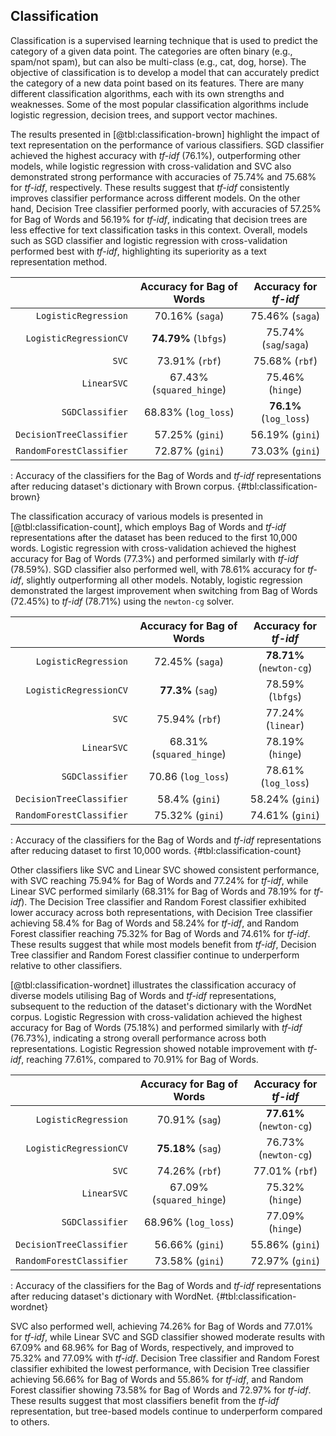 ## Classification

Classification is a supervised learning technique that is used to predict the category of a given data point. The categories are often binary (e.g., spam/not spam), but can also be multi-class (e.g., cat, dog, horse). The objective of classification is to develop a model that can accurately predict the category of a new data point based on its features. There are many different classification algorithms, each with its own strengths and weaknesses. Some of the most popular classification algorithms include logistic regression, decision trees, and support vector machines.

The results presented in [@tbl:classification-brown] highlight the impact of text representation on the performance of various classifiers. SGD classifier achieved the highest accuracy with *tf-idf* (76.1%), outperforming other models, while logistic regression with cross-validation and SVC also demonstrated strong performance with accuracies of 75.74% and 75.68% for *tf-idf*, respectively. These results suggest that *tf-idf* consistently improves classifier performance across different models. On the other hand, Decision Tree classifier performed poorly, with accuracies of 57.25% for Bag of Words and 56.19% for *tf-idf*, indicating that decision trees are less effective for text classification tasks in this context. Overall, models such as SGD classifier and logistic regression with cross-validation performed best with *tf-idf*, highlighting its superiority as a text representation method.

|                          | Accuracy for Bag of Words | Accuracy for *tf-idf*  |
| -----------------------: | :-----------------------: | :--------------------: |
|     `LogisticRegression` |      70.16% (`saga`)      |    75.46% (`saga`)     |
|   `LogisticRegressionCV` |   **74.79%** (`lbfgs`)    | 75.74% (`sag`/`saga`)  |
|                    `SVC` |      73.91% (`rbf`)       |     75.68% (`rbf`)     |
|              `LinearSVC` | 67.43% (`squared_hinge`)  |    75.46% (`hinge`)    |
|          `SGDClassifier` |    68.83% (`log_loss`)    | **76.1%** (`log_loss`) |
| `DecisionTreeClassifier` |      57.25% (`gini`)      |    56.19% (`gini`)     |
| `RandomForestClassifier` |      72.87% (`gini`)      |    73.03% (`gini`)     |

: Accuracy of the classifiers for the Bag of Words and *tf-idf* representations after reducing dataset's dictionary with Brown corpus. {#tbl:classification-brown}

The classification accuracy of various models is presented in [@tbl:classification-count], which employs Bag of Words and *tf-idf* representations after the dataset has been reduced to the first 10,000 words. Logistic regression with cross-validation achieved the highest accuracy for Bag of Words (77.3%) and performed similarly with *tf-idf* (78.59%). SGD classifier also performed well, with 78.61% accuracy for *tf-idf*, slightly outperforming all other models. Notably, logistic regression demonstrated the largest improvement when switching from Bag of Words (72.45%) to *tf-idf* (78.71%) using the `newton-cg` solver.

|                          | Accuracy for Bag of Words |  Accuracy for *tf-idf*   |
| -----------------------: | :-----------------------: | :----------------------: |
|     `LogisticRegression` |      72.45% (`saga`)      | **78.71%** (`newton-cg`) |
|   `LogisticRegressionCV` |     **77.3%** (`sag`)     |     78.59% (`lbfgs`)     |
|                    `SVC` |      75.94% (`rbf`)       |    77.24% (`linear`)     |
|              `LinearSVC` | 68.31% (`squared_hinge`)  |     78.19% (`hinge`)     |
|          `SGDClassifier` |    70.86 (`log_loss`)     |   78.61% (`log_loss`)    |
| `DecisionTreeClassifier` |      58.4% (`gini`)       |     58.24% (`gini`)      |
| `RandomForestClassifier` |      75.32% (`gini`)      |     74.61% (`gini`)      |

: Accuracy of the classifiers for the Bag of Words and *tf-idf* representations after reducing dataset to first 10,000 words. {#tbl:classification-count}

Other classifiers like SVC and Linear SVC showed consistent performance, with SVC reaching 75.94% for Bag of Words and 77.24% for *tf-idf*, while Linear SVC performed similarly (68.31% for Bag of Words and 78.19% for *tf-idf*). The Decision Tree classifier and Random Forest classifier exhibited lower accuracy across both representations, with Decision Tree classifier achieving 58.4% for Bag of Words and 58.24% for *tf-idf*, and Random Forest classifier reaching 75.32% for Bag of Words and 74.61% for *tf-idf*. These results suggest that while most models benefit from *tf-idf*, Decision Tree classifier and Random Forest classifier continue to underperform relative to other classifiers.

[@tbl:classification-wordnet] illustrates the classification accuracy of diverse models utilising Bag of Words and *tf-idf* representations, subsequent to the reduction of the dataset's dictionary with the WordNet corpus. Logistic Regression with cross-validation achieved the highest accuracy for Bag of Words (75.18%) and performed similarly with *tf-idf* (76.73%), indicating a strong overall performance across both representations. Logistic Regression showed notable improvement with *tf-idf*, reaching 77.61%, compared to 70.91% for Bag of Words.

|                          | Accuracy for Bag of Words |  Accuracy for *tf-idf*   |
| -----------------------: | :-----------------------: | :----------------------: |
|     `LogisticRegression` |      70.91% (`sag`)       | **77.61%** (`newton-cg`) |
|   `LogisticRegressionCV` |    **75.18%** (`sag`)     |   76.73% (`newton-cg`)   |
|                    `SVC` |      74.26% (`rbf`)       |      77.01% (`rbf`)      |
|              `LinearSVC` | 67.09% (`squared_hinge`)  |     75.32% (`hinge`)     |
|          `SGDClassifier` |    68.96% (`log_loss`)    |     77.09% (`hinge`)     |
| `DecisionTreeClassifier` |      56.66% (`gini`)      |     55.86% (`gini`)      |
| `RandomForestClassifier` |      73.58% (`gini`)      |     72.97% (`gini`)      |

: Accuracy of the classifiers for the Bag of Words and *tf-idf* representations after reducing dataset's dictionary with WordNet. {#tbl:classification-wordnet}

SVC also performed well, achieving 74.26% for Bag of Words and 77.01% for *tf-idf*, while Linear SVC and SGD classifier showed moderate results with 67.09% and 68.96% for Bag of Words, respectively, and improved to 75.32% and 77.09% with *tf-idf*. Decision Tree classifier and Random Forest classifier exhibited the lowest performance, with Decision Tree classifier achieving 56.66% for Bag of Words and 55.86% for *tf-idf*, and Random Forest classifier showing 73.58% for Bag of Words and 72.97% for *tf-idf*. These results suggest that most classifiers benefit from the *tf-idf* representation, but tree-based models continue to underperform compared to others.
